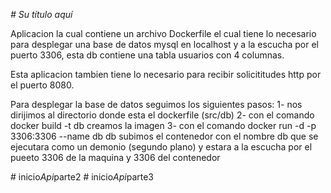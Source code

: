 ﻿<em> # Su título aquí </em>

Aplicacion la cual contiene un archivo Dockerfile el cual tiene lo necesario para desplegar una base de datos mysql en localhost y a la escucha por el puerto 3306, esta db contiene una tabla usuarios con 4 columnas. 

Esta aplicacion tambien tiene lo necesario para recibir solicititudes http por el puerto 8080.

Para desplegar la base de datos seguimos los siguientes pasos:
1- nos dirijimos al directorio donde esta el dockerfile (src/db)
2- con el comando docker build -t db creamos la imagen
3- con el comando docker run -d -p 3306:3306 --name db db subimos el contenedor con el nombre db que se ejecutara como un demonio (segundo plano) y estara a la escucha por el pueeto 3306 de la maquina y 3306 del contenedor

#   i n i c i o _ A p i _ p a r t e 2 
 
 #   i n i c i o _ A p i _ p a r t e 3 
 
 